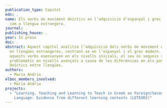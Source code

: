 ```yaml
---
publication_type: Capitol
eds: .
name: Els verbs de moviment deíctics en l’adquisició d’espanyol i grec modern
  com a llengua estrangera.
journal: .
publishing_house: .
year: In press
doi: .
abstract: Aquest capítol analitza l’adquisició dels verbs de moviment deíctics
  en llengües estrangeres, centrant-se en l’espanyol i el grec modern. Tot i que
  aquests verbs esensenyen en els nivells inicials, el seu ús segueix sent
  problemàtic en nivells avançats a causa de les diferències en els patrons
  deíctics entre llengües.
authors:
  - Maria Andria
elbec_members_involved:
  - Maria Andria
projects:
  - "Learning, Teaching and Learning to Teach in Greek as Foreign/Second
    Language: Evidence from different learning contexts (LETEGR2)"
---
```

